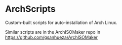 # ArchScripts

Custom-built scripts for auto-installation of Arch Linux.

Similar scripts are in the ArchISOMaker repo in https://github.com/gsanhueza/ArchISOMaker
